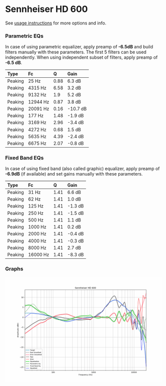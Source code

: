 # Sennheiser HD 600
See [usage instructions](https://github.com/jaakkopasanen/AutoEq#usage) for more options and info.

### Parametric EQs
In case of using parametric equalizer, apply preamp of **-6.5dB** and build filters manually
with these parameters. The first 5 filters can be used independently.
When using independent subset of filters, apply preamp of **-6.5 dB**.

| Type    | Fc       |    Q | Gain     |
|:--------|:---------|:-----|:---------|
| Peaking | 25 Hz    | 0.88 | 6.3 dB   |
| Peaking | 4315 Hz  | 6.58 | 3.2 dB   |
| Peaking | 9132 Hz  | 1.9  | 5.2 dB   |
| Peaking | 12944 Hz | 0.87 | 3.8 dB   |
| Peaking | 20091 Hz | 0.16 | -10.7 dB |
| Peaking | 177 Hz   | 1.48 | -1.9 dB  |
| Peaking | 3169 Hz  | 2.96 | -3.4 dB  |
| Peaking | 4272 Hz  | 0.68 | 1.5 dB   |
| Peaking | 5635 Hz  | 4.39 | -2.4 dB  |
| Peaking | 6675 Hz  | 2.07 | -0.8 dB  |

### Fixed Band EQs
In case of using fixed band (also called graphic) equalizer, apply preamp of **-6.9dB**
(if available) and set gains manually with these parameters.

| Type    | Fc       |    Q | Gain    |
|:--------|:---------|:-----|:--------|
| Peaking | 31 Hz    | 1.41 | 6.6 dB  |
| Peaking | 62 Hz    | 1.41 | 1.0 dB  |
| Peaking | 125 Hz   | 1.41 | -1.3 dB |
| Peaking | 250 Hz   | 1.41 | -1.5 dB |
| Peaking | 500 Hz   | 1.41 | 1.1 dB  |
| Peaking | 1000 Hz  | 1.41 | 0.2 dB  |
| Peaking | 2000 Hz  | 1.41 | -0.4 dB |
| Peaking | 4000 Hz  | 1.41 | -0.3 dB |
| Peaking | 8000 Hz  | 1.41 | 2.7 dB  |
| Peaking | 16000 Hz | 1.41 | -8.3 dB |

### Graphs
![](./Sennheiser%20HD%20600.png)